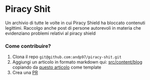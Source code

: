 # Piracy Shit

Un archivio di tutte le volte in cui Piracy Shield ha bloccato contenuti legittimi. Raccolgo anche post di persone autorevoli in materia che evidenziano problemi relativi al piracy shield 


### Come contribuire?


1. Clona il repo `git@github.com:andp97/piracy-shit.git`
2. Aggiungi un articolo in formato markdown qui: [src/content/blog](/src/content/blog) copiando da [questo articolo](/src/content/blog/piracy-shield-vs-google-drive.md) come template 
3. Crea una [PR](https://github.com/andp97/piracy-shit/compare)


